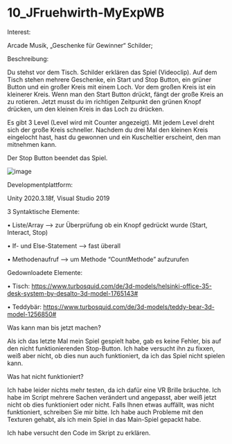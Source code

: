 # 10_JFruehwirth-MyExpWB

Interest: <p> Arcade Musik, „Geschenke für Gewinner“ Schilder;

Beschreibung: <p>
Du stehst vor dem Tisch. Schilder erklären das Spiel (Videoclip). Auf dem Tisch stehen mehrere Geschenke, ein Start und Stop Button, ein grüner Button und ein großer Kreis mit einem Loch. Vor dem großen Kreis ist ein kleinerer Kreis. Wenn man den Start Button drückt, fängt der große Kreis an zu rotieren. Jetzt musst du im richtigen Zeitpunkt den grünen Knopf drücken, um den kleinen Kreis in das Loch zu drücken.

Es gibt 3 Level (Level wird mit Counter angezeigt). Mit jedem Level dreht sich der große Kreis schneller. Nachdem du drei Mal den kleinen Kreis eingelocht hast, hast du gewonnen und ein Kuscheltier erscheint, den man mitnehmen kann.

Der Stop Button beendet das Spiel.

![image](https://user-images.githubusercontent.com/100833653/216365544-463f46e6-e306-4403-a602-50fec9c8f294.png)

Developmentplattform: <p>
Unity 2020.3.18f, Visual Studio 2019

3 Syntaktische Elemente: <p>
•	Liste/Array --> zur Überprüfung ob ein Knopf gedrückt wurde (Start, Interact, Stop)  <p>
•	If- und Else-Statement --> fast überall <p>
•	Methodenaufruf --> um Methode “CountMethode” aufzurufen <p>

Gedownloadete Elemente: <p>
•	Tisch: https://www.turbosquid.com/de/3d-models/helsinki-office-35-desk-system-by-desalto-3d-model-1765143# <p>
•	Teddybär: https://www.turbosquid.com/de/3d-models/teddy-bear-3d-model-1256850# <p>

Was kann man bis jetzt machen? <p>
Als ich das letzte Mal mein Spiel gespielt habe, gab es keine Fehler, bis auf den nicht funktionierenden Stop-Button. Ich habe versucht ihn zu fixxen, weiß aber nicht, ob dies nun auch funktioniert, da ich das Spiel nicht spielen kann.

Was hat nicht funktioniert? <p>
Ich habe leider nichts mehr testen, da ich dafür eine VR Brille bräuchte. Ich habe im Script mehrere Sachen verändert und angepasst, aber weiß jetzt nicht ob dies funktioniert oder nicht.
Falls Ihnen etwas auffällt, was nicht funktioniert, schreiben Sie mir bitte.
Ich habe auch Probleme mit den Texturen gehabt, als ich mein Spiel in das Main-Spiel gepackt habe.
<p>
Ich habe versucht den Code im Skript zu erklären.

